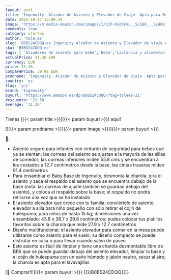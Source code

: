 ```yaml
---
layout: post
title: 'Ingenuity  Alzador de Asiento y Elevador de Viaje  Apta para Bebés y Niños para Comer  arnés de seguridad de 3 puntos  silla portátil  fácil de limpiar  a partir de 6 meses  Verde'
date: 2025-10-17 13:09:44
image: 'https://m.media-amazon.com/images/I/31P-R1dFyVL._SL500_._SL400_.jpg'
comments: true
category: ofertas
author: 'tole.es'
slug: 'B0BS24CDQQ-es Ingenuity Alzador de Asiento y Elevador de Viaje Apta para...'
sku: 'B0BS24CDQQ-es'
tags: [ 'Alzadores de asiento para bebé','Bebé','Lactancia y alimentación','Tronas y asientos','bebés','ingenuity','🇪🇸', ]
actualPrice: 31.36 EUR
currency: EUR
price: 31.36
comparePrice: 39.99 EUR
prodname: 'Ingenuity  Alzador de Asiento y Elevador de Viaje  Apta para Bebés y Niños para Comer  arnés de seguridad de 3 puntos  silla portátil  fácil de limpiar  a partir de 6 meses  Verde'
country: 'es'
flag: '🇪🇸'
brand: 'Ingenuity'
buyurl: 'https://www.amazon.es/dp/B0BS24CDQQ/?tag=tolees-21'
descuento: '21.58'
average: '31.36'
---
```


Tienes [{{< param title >}}]({{< param buyurl >}}) aqui!

[![{{< param prodname >}}]({{< param image >}})]({{< param buyurl >}})

🔎:

- Asiento seguro para infantes con cinturón de seguridad para bebes que ya se sientan; las correas del asiento se ajustan a la mayoría de las sillas de comedor; las correas inferiores miden 55.8 cms y se encuentran a los costados a 12.7 centímetros desde la base, las cintas traseras miden 91.4 centímetros
- Para ensamblar el Baby Base de Ingenuity, desmonta la charola, gira el asiento y saca el respaldo del asiento que se encuentra dabajo de la base (nota: las correas de ajuste también se guardan debajo del asiento), y coloca el respaldo sobre la base; el respaldo no podrá retirarse una vez que se ha instalado
- El asiento elevador que crece con tu familia; conviértelo de asiento elevador a silla para niño pequeño con sólo retirar el cojín de hulespuma; para niños de hasta 15 kg; dimensiones una vez ensamblado: 43.8 x 38.7 x 29.8 centímetros; pudes colocar tus platillos favoritos sobre la charola que mide 27.9 x 12.7 centímetros
- Diseño multifuncional; el asiento elevador para comer en la mesa puede utilizarse como asiento para el suelo; su diseño compacto se puede disfrutar en casa o para llevar cuando salen de paseo
- Este asiento es fácil de limpiar y tiene una charola desmontable libre de BPA que se puede guardar debajo del asiento elevador; limpiar la base y el cojín de hulespuma con un paño húmedo y jabón neutro, secar al aire; la charola es apta para el lavavajillas

[🛒 Comprar!!!]({{< param buyurl >}})
{{<world>}}B0BS24CDQQ{{</world>}}
